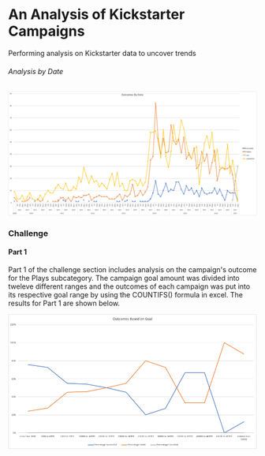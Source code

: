 # An Analysis of Kickstarter Campaigns
Performing analysis on Kickstarter data to uncover trends
###### Analysis by Date
![Outcome_by_Date](Outcomes_Based_on_Dates.png)


### Challenge
#### Part 1
Part 1 of the challenge section includes analysis on the campaign's outcome for the Plays subcategory. The campaign goal amount was divided into tweleve different ranges and the outcomes of each campaign was put into its respective goal range by using the COUNTIFS() formula in excel. The results for Part 1 are shown below.


![Outcome_by_Goal](OutcomesGoals.png)

